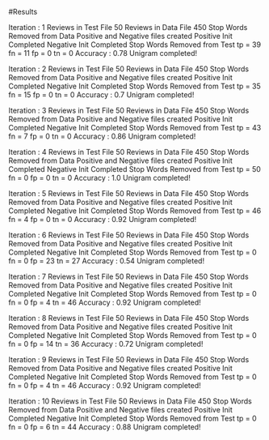 
#Results

Iteration : 1
Reviews in Test File 50
Reviews in Data File 450
Stop Words Removed from Data
Positive and Negative files created
Positive Init Completed
Negative Init Completed
Stop Words Removed from Test
tp = 39
fn = 11
fp = 0
tn = 0
Accuracy : 0.78
Unigram completed!





Iteration : 2
Reviews in Test File 50
Reviews in Data File 450
Stop Words Removed from Data
Positive and Negative files created
Positive Init Completed
Negative Init Completed
Stop Words Removed from Test
tp = 35
fn = 15
fp = 0
tn = 0
Accuracy : 0.7
Unigram completed!





Iteration : 3
Reviews in Test File 50
Reviews in Data File 450
Stop Words Removed from Data
Positive and Negative files created
Positive Init Completed
Negative Init Completed
Stop Words Removed from Test
tp = 43
fn = 7
fp = 0
tn = 0
Accuracy : 0.86
Unigram completed!





Iteration : 4
Reviews in Test File 50
Reviews in Data File 450
Stop Words Removed from Data
Positive and Negative files created
Positive Init Completed
Negative Init Completed
Stop Words Removed from Test
tp = 50
fn = 0
fp = 0
tn = 0
Accuracy : 1.0
Unigram completed!





Iteration : 5
Reviews in Test File 50
Reviews in Data File 450
Stop Words Removed from Data
Positive and Negative files created
Positive Init Completed
Negative Init Completed
Stop Words Removed from Test
tp = 46
fn = 4
fp = 0
tn = 0
Accuracy : 0.92
Unigram completed!





Iteration : 6
Reviews in Test File 50
Reviews in Data File 450
Stop Words Removed from Data
Positive and Negative files created
Positive Init Completed
Negative Init Completed
Stop Words Removed from Test
tp = 0
fn = 0
fp = 23
tn = 27
Accuracy : 0.54
Unigram completed!





Iteration : 7
Reviews in Test File 50
Reviews in Data File 450
Stop Words Removed from Data
Positive and Negative files created
Positive Init Completed
Negative Init Completed
Stop Words Removed from Test
tp = 0
fn = 0
fp = 4
tn = 46
Accuracy : 0.92
Unigram completed!





Iteration : 8
Reviews in Test File 50
Reviews in Data File 450
Stop Words Removed from Data
Positive and Negative files created
Positive Init Completed
Negative Init Completed
Stop Words Removed from Test
tp = 0
fn = 0
fp = 14
tn = 36
Accuracy : 0.72
Unigram completed!





Iteration : 9
Reviews in Test File 50
Reviews in Data File 450
Stop Words Removed from Data
Positive and Negative files created
Positive Init Completed
Negative Init Completed
Stop Words Removed from Test
tp = 0
fn = 0
fp = 4
tn = 46
Accuracy : 0.92
Unigram completed!





Iteration : 10
Reviews in Test File 50
Reviews in Data File 450
Stop Words Removed from Data
Positive and Negative files created
Positive Init Completed
Negative Init Completed
Stop Words Removed from Test
tp = 0
fn = 0
fp = 6
tn = 44
Accuracy : 0.88
Unigram completed!

